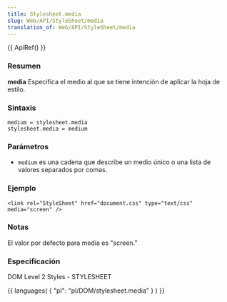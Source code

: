 ```yaml
---
title: Stylesheet.media
slug: Web/API/StyleSheet/media
translation_of: Web/API/StyleSheet/media
---
```

{{ ApiRef() }}

### Resumen

**media** Especifica el medio al que se tiene intención de aplicar la hoja de estilo.

### Sintaxis

```
medium = stylesheet.media
stylesheet.media = medium
```

### Parámetros

- `medium` es una cadena que describe un medio único o una lista de valores separados por comas.

### Ejemplo

```
<link rel="StyleSheet" href="document.css" type="text/css" media="screen" />
```

### Notas

El valor por defecto para media es "screen."

### Especificación

DOM Level 2 Styles - STYLESHEET

{{ languages( { "pl": "pl/DOM/stylesheet.media" } ) }}
